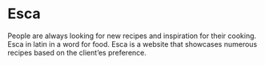 # Esca
People are always looking for new recipes and inspiration for their cooking. Esca in latin in a word for food. Esca is a website that showcases numerous recipes based on the client’es preference.  

